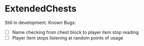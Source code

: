 # ExtendedChests

Still in development. Known Bugs:
- [ ] Name checking from chest block to player item stop reading
- [ ] Player item stops listening at random points of usage

